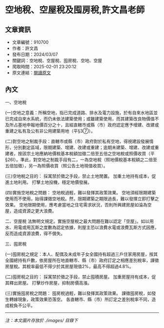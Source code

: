# 空地稅、空屋稅及囤房稅,許文昌老師

## 文章資訊
- 文章編號：910700
- 作者：許文昌
- 發布日期：2024/03/07
- 關鍵詞：空地稅、空屋稅、囤房稅、空地、空屋
- 爬取時間：2025-02-01 23:20:12
- 原文連結：[閱讀原文](https://real-estate.get.com.tw/Columns/detail.aspx?no=910700)

## 內文


一、空地稅


(一)空地之意義：所稱空地，指已完成道路、排水及電力設施，於有自來水地區並已完成自來水系統，而仍未依法建築使用；或雖建築使用，而其建築改良物價值不及所占基地申報地價百分之十，且經直轄市或縣（市）政府認定應予增建、改建或重建之私有及公有非公用建築用地（平§3⑦）。


(二)對空地之制裁手段：直轄市或縣（市）政府對於私有空地，得視建設發展情形，分別劃定區域，限期建築、增建、改建或重建；逾期未建築、增建、改建或重建者，按該宗土地應納地價稅基本稅額加徵二倍至五倍之空地稅或照價收買（平§26I）。準此，對空地之制裁手段有二，一為空地稅（照地價稅基本稅額之二倍至五倍加徵），另一為照價收買（照公告土地現值收買）。


(三)空地稅之目的：
採寓禁於徵之手段，禁止土地閒置。
加重土地持有成本，促進土地利用。
打擊土地投機，穩定地價發展。


(四)實施空地稅之問題：
空地稅過輕，難以發揮其政策效果。
空地須經限期建築使用而不使用，始得課徵空地稅。然，限期建築之期限過長，難以發揮立即打擊之效果。
空地限期使用，應考慮當地之住宅需求狀況，否則所興建房屋如淪為空屋，造成資源之更大浪費。


二、空屋稅
法無明文規定。實施空屋稅之最大問題在難以認定「空屋」。如以用水、用電或用瓦斯之度數為認定依據，則屋主恐以浪費水電或浪費瓦斯方式因應，反而造成資源浪費，得不償失。




三、囤房稅


(一)囤房稅之規定：本人、配偶及未成年子女全國持有超過三戶住家用房屋，按其全國總持有戶數，依房屋所在地直轄市、縣（市）政府訂定之相應差別稅率，課徵房屋稅。其稅率最低不得少於其房屋現值2%，最高不得超過4.8%。


(二)囤房稅之目的：
採寓禁於徵之手段，禁止囤積房屋。
加重房屋持有成本，促其釋出房屋。
打擊炒作房屋，抑制房價高漲。


(三)實施囤房稅之問題：
囤房稅過輕，難以發揮其政策效果。
課徵囤房稅，如發生轉嫁現象，政策效果恐落空。
各直轄市、縣（市）所訂定之差別稅率不同，造成稅負不公平。

---
*注：本文圖片存放於 ./images/ 目錄下*
